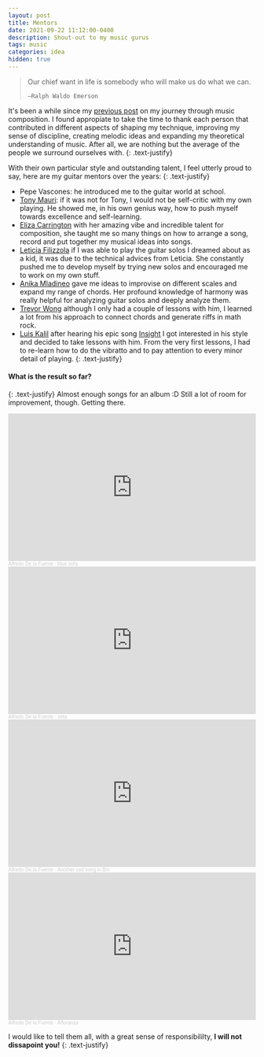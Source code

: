 ```yaml
---
layout: post
title: Mentors
date: 2021-09-22 11:12:00-0400
description: Shout-out to my music gurus
tags: music
categories: idea
hidden: true
---
```



<blockquote>
    Our chief want in life is somebody who will make us do what we can.

    —Ralph Waldo Emerson
</blockquote>

It's been a while since my [previous post](https://alfo5123.github.io/articles/2020/meraki/) on my journey through music composition. I found appropiate to take the time to thank each person that contributed in different aspects of shaping my technique, improving my sense of discipline, creating melodic ideas and expanding my theoretical understanding of music. After all, we are nothing but the average of the people we surround ourselves with. 
{: .text-justify}


With their own particular style and outstanding talent, I feel utterly proud to say, here are my guitar mentors over the years:
{: .text-justify}

- Pepe Vascones: he introduced me to the guitar world at school.
- [Tony Mauri](https://www.instagram.com/tonymaurig/?fbclid=IwAR3Rl-4vRStd-L1Yw6AQQ1dKK3CHmgzaIaMFaw4Dhm7uOcTlJYKELDe0u58): if it was not for Tony, I would not be self-critic with my own playing. He showed me, in his own genius way, how to push myself towards excellence and self-learning.
- [Eliza Carrington](https://www.instagram.com/eliza.carrington/) with her amazing vibe and incredible talent for composition, she taught me so many things on how to arrange a song, record and put together my musical ideas into songs. 
- [Leticia Filizzola](https://www.instagram.com/leticiafilizzola/?hl=en) if I was able to play the guitar solos I dreamed about as a kid, it was due to the technical advices from Leticia. She constantly pushed me to develop myself by trying new solos and encouraged me to work on my own stuff. 
- [Anika Mladineo](https://www.instagram.com/anika_mladi/?hl=en) gave me ideas to improvise on different scales and expand my range of chords. Her profound knowledge of harmony was really helpful for analyzing guitar solos and deeply analyze them.
- [Trevor Wong](https://youtu.be/a6z0UReURP0) although I only had a couple of lessons with him, I learned a lot from his approach to connect chords and generate riffs in math rock. 
- [Luis Kalil](https://www.instagram.com/luiskalil_/?hl=en) after hearing his epic song [Insight](https://www.youtube.com/watch?v=TRmH8rQBlUg) I got interested in his style and decided to take lessons with him. From the very first lessons, I had to re-learn how to do the vibratto and to pay attention to every minor detail of playing. 
{: .text-justify}

#### What is the result so far?
{: .text-justify}
Almost enough songs for an album :D Still a lot of room for improvement, though. Getting there.

<iframe width="100%" height="300" scrolling="no" frameborder="no" allow="autoplay" src="https://w.soundcloud.com/player/?url=https%3A//api.soundcloud.com/tracks/1044959692&color=%23ff5500&auto_play=false&hide_related=false&show_comments=true&show_user=true&show_reposts=false&show_teaser=true&visual=true"></iframe><div style="font-size: 10px; color: #cccccc;line-break: anywhere;word-break: normal;overflow: hidden;white-space: nowrap;text-overflow: ellipsis; font-family: Interstate,Lucida Grande,Lucida Sans Unicode,Lucida Sans,Garuda,Verdana,Tahoma,sans-serif;font-weight: 100;"><a href="https://soundcloud.com/alfredo-de-la-fuente512" title="Alfredo De la Fuente" target="_blank" style="color: #cccccc; text-decoration: none;">Alfredo De la Fuente</a> · <a href="https://soundcloud.com/alfredo-de-la-fuente512/blue-sofa" title="blue sofa" target="_blank" style="color: #cccccc; text-decoration: none;">blue sofa</a></div>

<iframe width="100%" height="300" scrolling="no" frameborder="no" allow="autoplay" src="https://w.soundcloud.com/player/?url=https%3A//api.soundcloud.com/tracks/1000557721&color=%23ff5500&auto_play=false&hide_related=false&show_comments=true&show_user=true&show_reposts=false&show_teaser=true&visual=true"></iframe><div style="font-size: 10px; color: #cccccc;line-break: anywhere;word-break: normal;overflow: hidden;white-space: nowrap;text-overflow: ellipsis; font-family: Interstate,Lucida Grande,Lucida Sans Unicode,Lucida Sans,Garuda,Verdana,Tahoma,sans-serif;font-weight: 100;"><a href="https://soundcloud.com/alfredo-de-la-fuente512" title="Alfredo De la Fuente" target="_blank" style="color: #cccccc; text-decoration: none;">Alfredo De la Fuente</a> · <a href="https://soundcloud.com/alfredo-de-la-fuente512/zeta" title="zeta" target="_blank" style="color: #cccccc; text-decoration: none;">zeta</a></div>

<iframe width="100%" height="300" scrolling="no" frameborder="no" allow="autoplay" src="https://w.soundcloud.com/player/?url=https%3A//api.soundcloud.com/tracks/888964360&color=%23ff5500&auto_play=false&hide_related=false&show_comments=true&show_user=true&show_reposts=false&show_teaser=true&visual=true"></iframe><div style="font-size: 10px; color: #cccccc;line-break: anywhere;word-break: normal;overflow: hidden;white-space: nowrap;text-overflow: ellipsis; font-family: Interstate,Lucida Grande,Lucida Sans Unicode,Lucida Sans,Garuda,Verdana,Tahoma,sans-serif;font-weight: 100;"><a href="https://soundcloud.com/alfredo-de-la-fuente512" title="Alfredo De la Fuente" target="_blank" style="color: #cccccc; text-decoration: none;">Alfredo De la Fuente</a> · <a href="https://soundcloud.com/alfredo-de-la-fuente512/another-sad-song-in-bm" title="Another sad song in Bm" target="_blank" style="color: #cccccc; text-decoration: none;">Another sad song in Bm</a></div>

<iframe width="100%" height="300" scrolling="no" frameborder="no" allow="autoplay" src="https://w.soundcloud.com/player/?url=https%3A//api.soundcloud.com/tracks/882733165&color=%23ff5500&auto_play=false&hide_related=false&show_comments=true&show_user=true&show_reposts=false&show_teaser=true&visual=true"></iframe><div style="font-size: 10px; color: #cccccc;line-break: anywhere;word-break: normal;overflow: hidden;white-space: nowrap;text-overflow: ellipsis; font-family: Interstate,Lucida Grande,Lucida Sans Unicode,Lucida Sans,Garuda,Verdana,Tahoma,sans-serif;font-weight: 100;"><a href="https://soundcloud.com/alfredo-de-la-fuente512" title="Alfredo De la Fuente" target="_blank" style="color: #cccccc; text-decoration: none;">Alfredo De la Fuente</a> · <a href="https://soundcloud.com/alfredo-de-la-fuente512/anoranza" title="Añoranza" target="_blank" style="color: #cccccc; text-decoration: none;">Añoranza</a></div>

I would like to tell them all, with a great sense of responsibililty, **I will not dissapoint you!**
{: .text-justify}